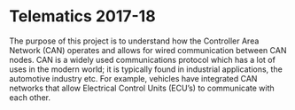 # Telematics 2017-18

The purpose of this project is to understand how the Controller Area Network (CAN) operates and allows for wired communication between CAN nodes. CAN is a widely used communications protocol which has a lot of uses in the modern world; it is typically found in industrial applications, the automotive industry etc. For example, vehicles have integrated CAN networks that allow Electrical Control Units (ECU’s) to communicate with each other.
